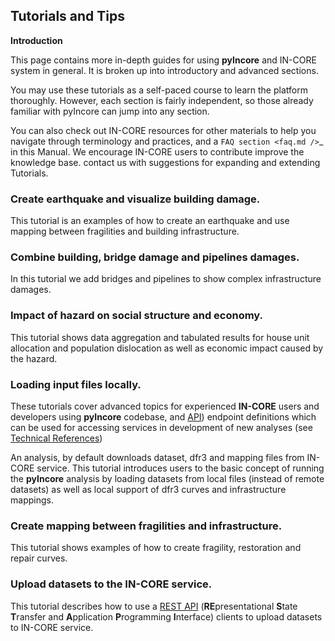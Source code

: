 ## Tutorials and Tips

**Introduction**

This page contains more in-depth guides for using **pyIncore** and IN-CORE system in general. It is broken up into introductory
and advanced sections.

You may use these tutorials as a self-paced course to learn the platform thoroughly. However, each section is fairly independent,
so those already familiar with pyIncore can jump into any section.

You can also check out IN-CORE resources for other materials to help you navigate through terminology and practices, and a `FAQ section <faq.md />`_ in this Manual.
We encourage IN-CORE users to contribute improve the knowledge base. contact us with suggestions for expanding and extending Tutorials.

### Create earthquake and visualize building damage.

This tutorial is an examples of how to create an earthquake and use mapping between fragilities and 
building infrastructure.

### Combine building, bridge damage and pipelines damages.

In this tutorial we add bridges and pipelines to show complex infrastructure damages.

### Impact of hazard on social structure and economy.

This tutorial shows data aggregation and tabulated results for house unit allocation and 
population dislocation as well as economic impact caused by the hazard.

### Loading input files locally.

These tutorials cover advanced topics for experienced **IN-CORE** users and developers using **pyIncore** codebase,
and [API](https://en.wikipedia.org/wiki/Application_programming_interface)) endpoint definitions  which can be used for accessing 
services in development of new analyses (see [Technical References](../refs.md))

An analysis, by default downloads dataset, dfr3 and mapping files from IN-CORE service. This tutorial introduces users to the basic concept 
of running the **pyIncore** analysis by loading datasets from local files (instead of remote datasets) as well as local support of 
dfr3 curves and infrastructure mappings.

### Create mapping between fragilities and infrastructure.

This tutorial shows examples of how to create fragility, restoration and repair curves.

### Upload datasets to the IN-CORE service.

This tutorial describes how to use a [REST API](https://restfulapi.net/) 
(**RE**presentational **S**tate **T**ransfer and **A**pplication **P**rogramming **I**nterface) 
clients to upload datasets to IN-CORE service.
